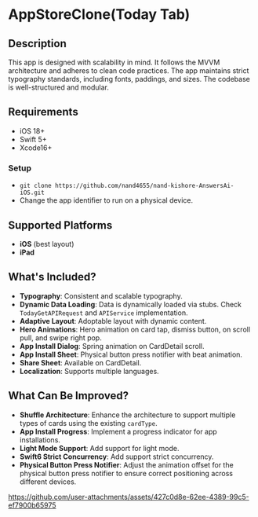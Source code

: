 # AppStoreClone(Today Tab)

## Description
This app is designed with scalability in mind. It follows the MVVM architecture and adheres to clean code practices. The app maintains strict typography standards, including fonts, paddings, and sizes. The codebase is well-structured and modular.

## Requirements
- iOS 18+
- Swift 5+
- Xcode16+

### Setup
- `git clone https://github.com/nand4655/nand-kishore-AnswersAi-iOS.git`
- Change the app identifier to run on a physical device.

## Supported Platforms
- **iOS** (best layout)
- **iPad**

## What's Included?
- **Typography**: Consistent and scalable typography.
- **Dynamic Data Loading**: Data is dynamically loaded via stubs. Check `TodayGetAPIRequest` and `APIService` implementation.
- **Adaptive Layout**: Adoptable layout with dynamic content.
- **Hero Animations**: Hero animation on card tap, dismiss button, on scroll pull, and swipe right pop.
- **App Install Dialog**: Spring animation on CardDetail scroll.
- **App Install Sheet**: Physical button press notifier with beat animation.
- **Share Sheet**: Available on CardDetail.
- **Localization**: Supports multiple languages.

## What Can Be Improved?
- **Shuffle Architecture**: Enhance the architecture to support multiple types of cards using the existing `cardType`.
- **App Install Progress**: Implement a progress indicator for app installations.
- **Light Mode Support**: Add support for light mode.
- **Swift6 Strict Concurrency**: Add support strict concurrency.
- **Physical Button Press Notifier**: Adjust the animation offset for the physical button press notifier to ensure correct positioning across different devices.

https://github.com/user-attachments/assets/427c0d8e-62ee-4389-99c5-ef7900b65975
  
